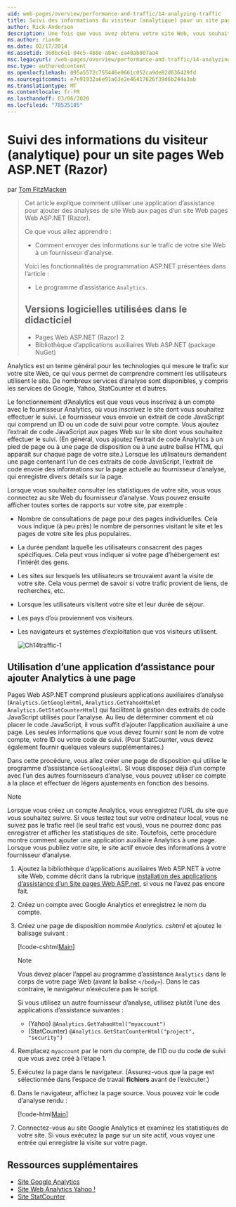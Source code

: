 ```yaml
---
uid: web-pages/overview/performance-and-traffic/14-analyzing-traffic
title: Suivi des informations du visiteur (analytique) pour un site pages Web ASP.NET (Razor) | Microsoft Docs
author: Rick-Anderson
description: Une fois que vous avez obtenu votre site Web, vous souhaiterez peut-être analyser le trafic de votre site Web.
ms.author: riande
ms.date: 02/17/2014
ms.assetid: 360bc6e1-84c5-4b8e-a84c-ea48ab807aa4
msc.legacyurl: /web-pages/overview/performance-and-traffic/14-analyzing-traffic
msc.type: authoredcontent
ms.openlocfilehash: 095a5572c755446e0661c052ca9de82d636429fd
ms.sourcegitcommit: e7e91932a6e91a63e2e46417626f39d6b244a3ab
ms.translationtype: MT
ms.contentlocale: fr-FR
ms.lasthandoff: 03/06/2020
ms.locfileid: "78525185"
---
```

# <a name="tracking-visitor-information-analytics-for-an-aspnet-web-pages-razor-site"></a>Suivi des informations du visiteur (analytique) pour un site pages Web ASP.NET (Razor)

par [Tom FitzMacken](https://github.com/tfitzmac)

> Cet article explique comment utiliser une application d’assistance pour ajouter des analyses de site Web aux pages d’un site Web pages Web ASP.NET (Razor).
> 
> Ce que vous allez apprendre :
> 
> - Comment envoyer des informations sur le trafic de votre site Web à un fournisseur d’analyse.
> 
> Voici les fonctionnalités de programmation ASP.NET présentées dans l’article :
> 
> - Le programme d’assistance `Analytics`.
>   
> 
> ## <a name="software-versions-used-in-the-tutorial"></a>Versions logicielles utilisées dans le didacticiel
> 
> 
> - Pages Web ASP.NET (Razor) 2
> - Bibliothèque d’applications auxiliaires Web ASP.NET (package NuGet)

Analytics est un terme général pour les technologies qui mesure le trafic sur votre site Web, ce qui vous permet de comprendre comment les utilisateurs utilisent le site. De nombreux services d’analyse sont disponibles, y compris les services de Google, Yahoo, StatCounter et d’autres.

Le fonctionnement d’Analytics est que vous vous inscrivez à un compte avec le fournisseur Analytics, où vous inscrivez le site dont vous souhaitez effectuer le suivi. Le fournisseur vous envoie un extrait de code JavaScript qui comprend un ID ou un code de suivi pour votre compte. Vous ajoutez l’extrait de code JavaScript aux pages Web sur le site dont vous souhaitez effectuer le suivi. (En général, vous ajoutez l’extrait de code Analytics à un pied de page ou à une page de disposition ou à une autre balise HTML qui apparaît sur chaque page de votre site.) Lorsque les utilisateurs demandent une page contenant l’un de ces extraits de code JavaScript, l’extrait de code envoie des informations sur la page actuelle au fournisseur d’analyse, qui enregistre divers détails sur la page.

Lorsque vous souhaitez consulter les statistiques de votre site, vous vous connectez au site Web du fournisseur d’analyse. Vous pouvez ensuite afficher toutes sortes de rapports sur votre site, par exemple :

- Nombre de consultations de page pour des pages individuelles. Cela vous indique (à peu près) le nombre de personnes visitant le site et les pages de votre site les plus populaires.
- La durée pendant laquelle les utilisateurs consacrent des pages spécifiques. Cela peut vous indiquer si votre page d’hébergement est l’intérêt des gens.
- Les sites sur lesquels les utilisateurs se trouvaient avant la visite de votre site. Cela vous permet de savoir si votre trafic provient de liens, de recherches, etc.
- Lorsque les utilisateurs visitent votre site et leur durée de séjour.
- Les pays d’où proviennent vos visiteurs.
- Les navigateurs et systèmes d’exploitation que vos visiteurs utilisent.

    ![Ch14traffic-1](14-analyzing-traffic/_static/image1.jpg)

## <a name="using-a-helper-to-add-analytics-to-a-page"></a>Utilisation d’une application d’assistance pour ajouter Analytics à une page

Pages Web ASP.NET comprend plusieurs applications auxiliaires d’analyse (`Analytics.GetGoogleHtml`, `Analytics.GetYahooHtml`et `Analytics.GetStatCounterHtml`) qui facilitent la gestion des extraits de code JavaScript utilisés pour l’analyse. Au lieu de déterminer comment et où placer le code JavaScript, il vous suffit d’ajouter l’application auxiliaire à une page. Les seules informations que vous devez fournir sont le nom de votre compte, votre ID ou votre code de suivi. (Pour StatCounter, vous devez également fournir quelques valeurs supplémentaires.)

Dans cette procédure, vous allez créer une page de disposition qui utilise le programme d’assistance `GetGoogleHtml`. Si vous disposez déjà d’un compte avec l’un des autres fournisseurs d’analyse, vous pouvez utiliser ce compte à la place et effectuer de légers ajustements en fonction des besoins.

> [!NOTE]
> Lorsque vous créez un compte Analytics, vous enregistrez l’URL du site que vous souhaitez suivre. Si vous testez tout sur votre ordinateur local, vous ne suivez pas le trafic réel (le seul trafic est vous), vous ne pourrez donc pas enregistrer et afficher les statistiques de site. Toutefois, cette procédure montre comment ajouter une application auxiliaire Analytics à une page. Lorsque vous publiez votre site, le site actif envoie des informations à votre fournisseur d’analyse.

1. Ajoutez la bibliothèque d’applications auxiliaires Web ASP.NET à votre site Web, comme décrit dans la rubrique [installation des applications d’assistance d’un Site pages Web ASP.net](https://go.microsoft.com/fwlink/?LinkId=252372), si vous ne l’avez pas encore fait.
2. Créez un compte avec Google Analytics et enregistrez le nom du compte.
3. Créez une page de disposition nommée *Analytics. cshtml* et ajoutez le balisage suivant :

    [!code-cshtml[Main](14-analyzing-traffic/samples/sample1.cshtml)]

    > [!NOTE]
    > Vous devez placer l’appel au programme d’assistance `Analytics` dans le corps de votre page Web (avant la balise `</body>`). Dans le cas contraire, le navigateur n’exécutera pas le script.

    Si vous utilisez un autre fournisseur d’analyse, utilisez plutôt l’une des applications d’assistance suivantes :

    - (Yahoo) `@Analytics.GetYahooHtml("myaccount")`
    - (StatCounter) `@Analytics.GetStatCounterHtml("project", "security")`
4. Remplacez `myaccount` par le nom du compte, de l’ID ou du code de suivi que vous avez créé à l’étape 1.
5. Exécutez la page dans le navigateur. (Assurez-vous que la page est sélectionnée dans l’espace de travail **fichiers** avant de l’exécuter.)
6. Dans le navigateur, affichez la page source. Vous pouvez voir le code d’analyse rendu :

    [!code-html[Main](14-analyzing-traffic/samples/sample2.html)]
7. Connectez-vous au site Google Analytics et examinez les statistiques de votre site. Si vous exécutez la page sur un site actif, vous voyez une entrée qui enregistre la visite sur votre page.

<a id="Additional_Resources"></a>
## <a name="additional-resources"></a>Ressources supplémentaires

- [Site Google Analytics](https://www.google.com/analytics/)
- [Site Web Analytics Yahoo !](http://help.yahoo.com/l/us/yahoo/ywa/)
- [Site StatCounter](http://statcounter.com/)
